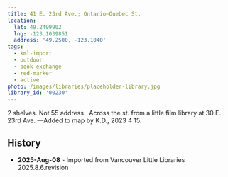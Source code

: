 ```yaml
---
title: 41 E. 23rd Ave.; Ontario—Quebec St.
location:
  lat: 49.2499902
  lng: -123.1039851
  address: '49.2500, -123.1040'
tags:
  - kml-import
  - outdoor
  - book-exchange
  - red-marker
  - active
photo: /images/libraries/placeholder-library.jpg
library_id: '00230'
---
```

2 shelves.
Not 55 address.  Across the st. from a little film library at 30 E. 23rd Ave.
—Added to map by K.D., 2023 4 15. 

## History
- **2025-Aug-08** - Imported from Vancouver Little Libraries 2025.8.6.revision
